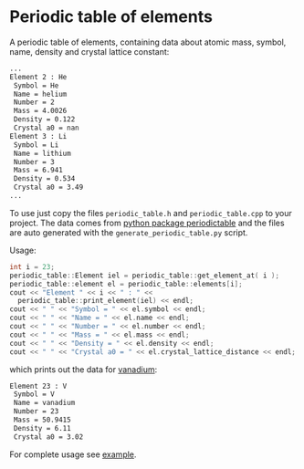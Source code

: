 Periodic table of elements
==========================

A periodic table of elements, containing data 
about atomic mass, symbol, name, density and crystal lattice constant:
```bash
...
Element 2 : He
 Symbol = He
 Name = helium
 Number = 2
 Mass = 4.0026
 Density = 0.122
 Crystal a0 = nan
Element 3 : Li
 Symbol = Li
 Name = lithium
 Number = 3
 Mass = 6.941
 Density = 0.534
 Crystal a0 = 3.49
...
```

To use just copy the files `periodic_table.h` and `periodic_table.cpp` 
to your project.
The data comes from [python package periodictable](https://github.com/pkienzle/periodictable) and the files are auto generated with the `generate_periodic_table.py` script.

Usage:
```c++
int i = 23;
periodic_table::Element iel = periodic_table::get_element_at( i );
periodic_table::element el = periodic_table::elements[i];
cout << "Element " << i << " : " << 
  periodic_table::print_element(iel) << endl;
cout << " " << "Symbol = " << el.symbol << endl;
cout << " " << "Name = " << el.name << endl;
cout << " " << "Number = " << el.number << endl;
cout << " " << "Mass = " << el.mass << endl;
cout << " " << "Density = " << el.density << endl;
cout << " " << "Crystal a0 = " << el.crystal_lattice_distance << endl;
```
which prints out the data for [vanadium](https://en.wikipedia.org/wiki/Vanadium):
```bash
Element 23 : V
 Symbol = V
 Name = vanadium
 Number = 23
 Mass = 50.9415
 Density = 6.11
 Crystal a0 = 3.02
```
For complete usage see [example](./test_print_periodic_table.cpp).
